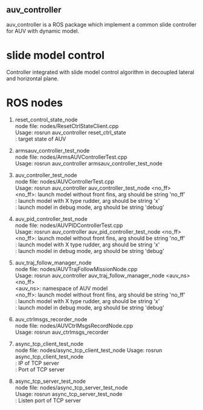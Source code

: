 ## auv_controller  
auv_controller is a ROS package which implement a common slide controller for AUV with dynamic model.  

# slide model control  
Controller integrated with slide model control algorithm in decoupled lateral and horizontal plane.  

# ROS nodes   
1. reset_control_state_node  
node file: nodes/ResetCtrlStateClient.cpp  
Usage: rosrun auv_controller reset_ctrl_state <type>  
<type>: target state of AUV  
  
2. armsauv_controller_test_node  
node file: nodes/ArmsAUVControllerTest.cpp  
Usage: rosrun auv_controller armsauv_controller_test_node  
   
3. auv_controller_test_node  
node file: nodes/AUVControllerTest.cpp  
Usage: rosrun auv_controller auv_controller_test_node <no_ff> <x> <debug>  
<no_ff>: launch model without front fins, arg should be string 'no_ff'  
<x>: launch model with X type rudder, arg should be string 'x'  
<debug>: launch model in debug mode, arg should be string 'debug'  
  
4. auv_pid_controller_test_node  
node file: nodes/AUVPIDControllerTest.cpp  
Usage: rosrun auv_controller auv_pid_controller_test_node <no_ff> <x> <debug>
<no_ff>: launch model without front fins, arg should be string 'no_ff'  
<x>: launch model with X type rudder, arg should be string 'x'  
<debug>: launch model in debug mode, arg should be string 'debug'  
  
5. auv_traj_follow_manager_node  
node file: nodes/AUVTrajFollowMissionNode.cpp  
Usage: rosrun auv_controller auv_traj_follow_manager_node <auv_ns> <no_ff> <x> <debug>  
<auv_ns>: namespace of AUV model  
<no_ff>: launch model without front fins, arg should be string 'no_ff'  
<x>: launch model with X type rudder, arg should be string 'x'  
<debug>: launch model in debug mode, arg should be string 'debug'  
  
6. auv_ctrlmsgs_recorder_node  
node file: nodes/AUVCtrlMsgsRecordNode.cpp  
Usage: rosrun auv_ctrlmsgs_recorder  
  
7. async_tcp_client_test_node  
node file: nodes/async_tcp_client_test_node 
Usage: rosrun async_tcp_client_test_node <host> <port>  
<host>: IP of TCP server  
<port>: Port of TCP server  
  
8. async_tcp_server_test_node  
node file: nodes/async_tcp_server_test_node  
Usage: rosrun async_tcp_server_test_node <port>  
<port>: Listen port of TCP server  

